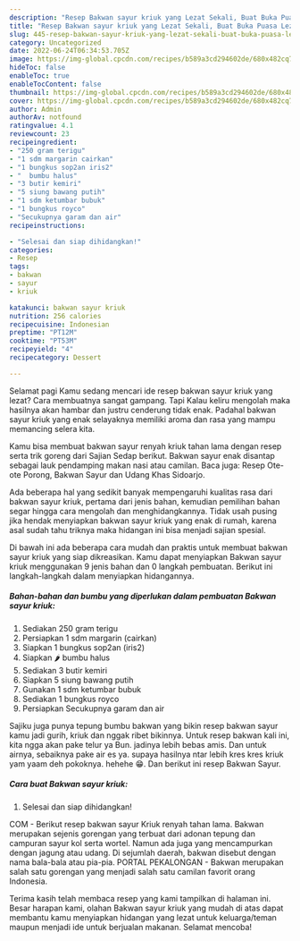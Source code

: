 ```yaml
---
description: "Resep Bakwan sayur kriuk yang Lezat Sekali, Buat Buka Puasa Lezat"
title: "Resep Bakwan sayur kriuk yang Lezat Sekali, Buat Buka Puasa Lezat"
slug: 445-resep-bakwan-sayur-kriuk-yang-lezat-sekali-buat-buka-puasa-lezat
category: Uncategorized
date: 2022-06-24T06:34:53.705Z
image: https://img-global.cpcdn.com/recipes/b589a3cd294602de/680x482cq70/bakwan-sayur-kriuk-foto-resep-utama.jpg
hideToc: false
enableToc: true
enableTocContent: false
thumbnail: https://img-global.cpcdn.com/recipes/b589a3cd294602de/680x482cq70/bakwan-sayur-kriuk-foto-resep-utama.jpg
cover: https://img-global.cpcdn.com/recipes/b589a3cd294602de/680x482cq70/bakwan-sayur-kriuk-foto-resep-utama.jpg
author: Admin
authorAv: notfound
ratingvalue: 4.1
reviewcount: 23
recipeingredient:
- "250 gram terigu"
- "1 sdm margarin cairkan"
- "1 bungkus sop2an iris2"
- "  bumbu halus"
- "3 butir kemiri"
- "5 siung bawang putih"
- "1 sdm ketumbar bubuk"
- "1 bungkus royco"
- "Secukupnya garam dan air"
recipeinstructions:

- "Selesai dan siap dihidangkan!"
categories:
- Resep
tags:
- bakwan
- sayur
- kriuk

katakunci: bakwan sayur kriuk 
nutrition: 256 calories
recipecuisine: Indonesian
preptime: "PT12M"
cooktime: "PT53M"
recipeyield: "4"
recipecategory: Dessert

---
```



Selamat pagi Kamu sedang mencari ide resep bakwan sayur kriuk yang lezat? Cara membuatnya sangat gampang. Tapi Kalau keliru mengolah maka hasilnya akan hambar dan justru cenderung tidak enak. Padahal bakwan sayur kriuk yang enak selayaknya memiliki aroma dan rasa yang mampu memancing selera kita.


Kamu bisa membuat bakwan sayur renyah kriuk tahan lama dengan resep serta trik goreng dari Sajian Sedap berikut. Bakwan sayur enak disantap sebagai lauk pendamping makan nasi atau camilan. Baca juga: Resep Ote-ote Porong, Bakwan Sayur dan Udang Khas Sidoarjo.

Ada beberapa hal yang sedikit banyak mempengaruhi kualitas rasa dari bakwan sayur kriuk, pertama dari jenis bahan, kemudian pemilihan bahan segar hingga cara mengolah dan menghidangkannya. Tidak usah pusing jika hendak menyiapkan bakwan sayur kriuk yang enak di rumah, karena asal sudah tahu triknya maka hidangan ini bisa menjadi sajian spesial.


Di bawah ini ada beberapa cara mudah dan praktis untuk membuat bakwan sayur kriuk yang siap dikreasikan. Kamu dapat menyiapkan Bakwan sayur kriuk menggunakan 9 jenis bahan dan 0 langkah pembuatan. Berikut ini langkah-langkah dalam menyiapkan hidangannya.

<!--inarticleads1-->

##### Bahan-bahan dan bumbu yang diperlukan dalam pembuatan Bakwan sayur kriuk:

1. Sediakan 250 gram terigu
1. Persiapkan 1 sdm margarin (cairkan)
1. Siapkan 1 bungkus sop2an (iris2)
1. Siapkan  🌶 bumbu halus
1. Sediakan 3 butir kemiri
1. Siapkan 5 siung bawang putih
1. Gunakan 1 sdm ketumbar bubuk
1. Sediakan 1 bungkus royco
1. Persiapkan Secukupnya garam dan air


Sajiku juga punya tepung bumbu bakwan yang bikin resep bakwan sayur kamu jadi gurih, kriuk dan nggak ribet bikinnya. Untuk resep bakwan kali ini, kita ngga akan pake telur ya Bun. jadinya lebih bebas amis. Dan untuk airnya, sebaiknya pake air es ya. supaya hasilnya ntar lebih kres kres kriuk yam yaam deh pokoknya. hehehe 😁. Dan berikut ini resep Bakwan Sayur. 

<!--inarticleads2-->

##### Cara buat Bakwan sayur kriuk:


1. Selesai dan siap dihidangkan!

COM - Berikut resep bakwan sayur Kriuk renyah tahan lama. Bakwan merupakan sejenis gorengan yang terbuat dari adonan tepung dan campuran sayur kol serta wortel. Namun ada juga yang mencampurkan dengan jagung atau udang. Di sejumlah daerah, bakwan disebut dengan nama bala-bala atau pia-pia. PORTAL PEKALONGAN - Bakwan merupakan salah satu gorengan yang menjadi salah satu camilan favorit orang Indonesia. 

Terima kasih telah membaca resep yang kami tampilkan di halaman ini. Besar harapan kami, olahan Bakwan sayur kriuk yang mudah di atas dapat membantu kamu menyiapkan hidangan yang lezat untuk keluarga/teman maupun menjadi ide untuk berjualan makanan. Selamat mencoba!
